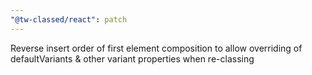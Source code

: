 ```yaml
---
"@tw-classed/react": patch
---
```


Reverse insert order of first element composition to allow overriding of defaultVariants & other variant properties when re-classing
